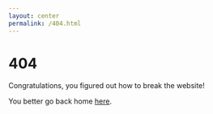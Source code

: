 ```yaml
---
layout: center
permalink: /404.html
---
```


# 404

Congratulations, you figured out how to break the website!

You better go back home <a href="{{ site.baseurl }}/">here</a>.
